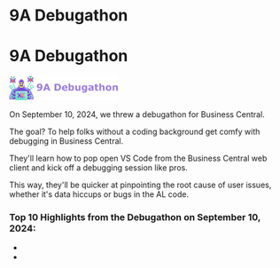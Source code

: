 # 9A Debugathon

# 9A Debugathon

![debugathon](img/10803122_bandit_criminal_robber_bug_code_icon.png)

On September 10, 2024, we threw a debugathon for Business Central.

The goal? To help folks without a coding background get comfy with debugging in Business Central.

They'll learn how to pop open VS Code from the Business Central web client and kick off a debugging session like pros. 

This way, they'll be quicker at pinpointing the root cause of user issues, whether it's data hiccups or bugs in the AL code.


### Top 10 Highlights from the Debugathon on September 10, 2024:
-
- 